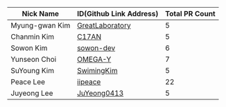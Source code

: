 |Nick Name|ID(Github Link Address)|Total PR Count|
|-|-|-|
|Myung-gwan Kim|[GreatLaboratory](https://github.com/GreatLaboratory)|5|
|Chanmin Kim|[C17AN](https://github.com/C17AN)|5|
|Sowon Kim|[sowon-dev](https://github.com/sowon-dev)|6|
|Yunseon Choi|[OMEGA-Y](https://github.com/OMEGA-Y)|7|
|SuYoung Kim|[SwimingKim](https://github.com/SwimingKim)|5|
|Peace Lee|[iipeace](https://github.com/iipeace)|22|
|Juyeong Lee|[JuYeong0413](https://github.com/JuYeong0413)|5|
